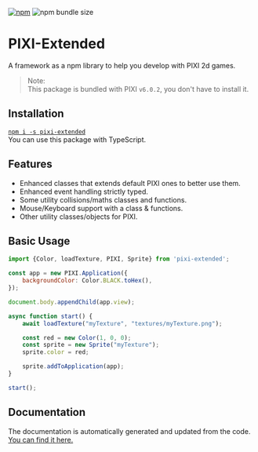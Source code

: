 [![npm](https://img.shields.io/npm/dt/pixi-extended?style=flat-square)](https://www.npmjs.com/package/pixi-extended)
![npm bundle size](https://img.shields.io/bundlephobia/min/pixi-extended?style=flat-square)

# PIXI-Extended

A framework as a npm library to help you develop with PIXI 2d games.<br>
> Note:<br>
> This package is bundled with PIXI `v6.0.2`, you don't have to install it.

## Installation

[`npm i -s pixi-extended`](https://www.npmjs.com/package/pixi-extended) <br>
You can use this package with TypeScript.

## Features

- Enhanced classes that extends default PIXI ones to better use them.
- Enhanced event handling strictly typed.
- Some utility collisions/maths classes and functions.
- Mouse/Keyboard support with a class & functions.
- Other utility classes/objects for PIXI.

## Basic Usage
```js
import {Color, loadTexture, PIXI, Sprite} from 'pixi-extended';

const app = new PIXI.Application({
	backgroundColor: Color.BLACK.toHex(),
});

document.body.appendChild(app.view);

async function start() {
	await loadTexture("myTexture", "textures/myTexture.png");

	const red = new Color(1, 0, 0);
	const sprite = new Sprite("myTexture");
	sprite.color = red;

	sprite.addToApplication(app);
}

start();
```

## Documentation

The documentation is automatically generated and updated from the code.<br>
[You can find it here.](https://ayfri.github.io/PIXI-Extended/index.html)
